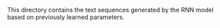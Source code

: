 This directory contains the text sequences generated by the RNN model based on previously learned parameters.
